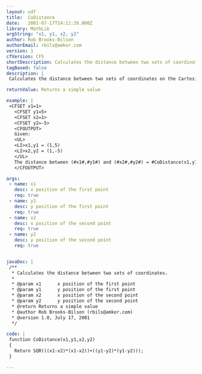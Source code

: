 ```yaml
---
layout: udf
title:  CoDistance
date:   2001-07-17T14:11:26.000Z
library: MathLib
argString: "x1, y1, x2, y2"
author: Rob Brooks-Bilson
authorEmail: rbils@amkor.com
version: 1
cfVersion: CF5
shortDescription: Calculates the distance between two sets of coordinates.
tagBased: false
description: |
 Calculates the distance between two sets of coordinates on the Cartesian coordinate system

returnValue: Returns a simple value

example: |
 <CFSET x1=1>
   <CFSET y1=5>
   <CFSET x2=1>
   <CFSET y2=-5>
   <CFOUTPUT>
   Given:
   <UL>
   <LI>x1,y1 = (1,5)
   <LI>x2,y2 = (1,-5)
   </UL>
   The distance between (#x1#,#y1#) and (#x2#,#y2#) = #CoDistance(x1,y1,x2,y2)#
   </CFOUTPUT>

args:
 - name: x1
   desc: x position of the first point
   req: true
 - name: y1
   desc: y position of the first point
   req: true
 - name: x2
   desc: x position of the second point
   req: true
 - name: y2
   desc: y position of the second point
   req: true


javaDoc: |
 /**
  * Calculates the distance between two sets of coordinates.
  * 
  * @param x1      x position of the first point 
  * @param y1      y position of the first point 
  * @param x2      x position of the second point 
  * @param y2      y position of the second point 
  * @return Returns a simple value 
  * @author Rob Brooks-Bilson (rbils@amkor.com) 
  * @version 1.0, July 17, 2001 
  */

code: |
 function CoDistance(x1,y1,x2,y2)
 {
   Return SQR(((x1-x2)*(x1-x2))+((y1-y2)*(y1-y2)));
 }

---
```


